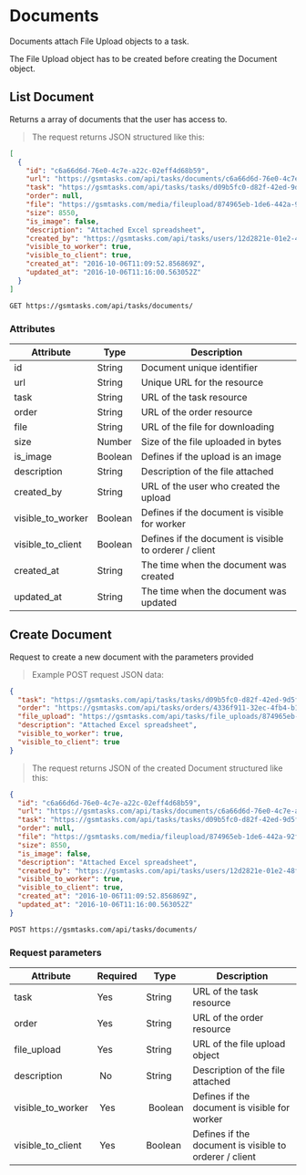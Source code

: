 # Documents

Documents attach File Upload objects to a task.

<aside class="notice">
The File Upload object has to be created before creating the Document object.
</aside>

## List Document

Returns a array of documents that the user has access to.

> The request returns JSON structured like this:

```json
[
  {
    "id": "c6a66d6d-76e0-4c7e-a22c-02eff4d68b59",
    "url": "https://gsmtasks.com/api/tasks/documents/c6a66d6d-76e0-4c7e-a22c-02eff4d68b591/",
    "task": "https://gsmtasks.com/api/tasks/tasks/d09b5fc0-d82f-42ed-9d5f-022d68f36df6/",
    "order": null,
    "file": "https://gsmtasks.com/media/fileupload/874965eb-1de6-442a-92f0-2cadbed45716/attachment.xlsx",
    "size": 8550,
    "is_image": false,
    "description": "Attached Excel spreadsheet",
    "created_by": "https://gsmtasks.com/api/tasks/users/12d2821e-01e2-48fb-97bc-eaebca93cbdc/",
    "visible_to_worker": true,
    "visible_to_client": true,
    "created_at": "2016-10-06T11:09:52.856869Z",
    "updated_at": "2016-10-06T11:16:00.563052Z"
  }
]
```

`GET https://gsmtasks.com/api/tasks/documents/`

### Attributes

Attribute         | Type    | Description
----------------- | ------- | -----------
id                | String  | Document unique identifier
url               | String  | Unique URL for the resource
task              | String  | URL of the task resource
order             | String  | URL of the order resource
file              | String  | URL of the file for downloading
size              | Number  | Size of the file uploaded in bytes
is_image          | Boolean | Defines if the upload is an image
description       | String  | Description of the file attached
created_by        | String  | URL of the user who created the upload
visible_to_worker | Boolean  | Defines if the document is visible for worker
visible_to_client | Boolean  | Defines if the document is visible to orderer / client
created_at       | String  | The time when the document was created
updated_at        | String  | The time when the document was updated

## Create Document

Request to create a new document with the parameters provided

> Example POST request JSON data:

```json
{
  "task": "https://gsmtasks.com/api/tasks/tasks/d09b5fc0-d82f-42ed-9d5f-022d68f36df6/",
  "order": "https://gsmtasks.com/api/tasks/orders/4336f911-32ec-4fb4-b17a-e58aef3943e6/",
  "file_upload": "https://gsmtasks.com/api/tasks/file_uploads/874965eb-1de6-442a-92f0-2cadbed45716/",
  "description": "Attached Excel spreadsheet",
  "visible_to_worker": true,
  "visible_to_client": true
}
```

> The request returns JSON of the created Document structured like this:

```json
{
  "id": "c6a66d6d-76e0-4c7e-a22c-02eff4d68b59",
  "url": "https://gsmtasks.com/api/tasks/documents/c6a66d6d-76e0-4c7e-a22c-02eff4d68b591/",
  "task": "https://gsmtasks.com/api/tasks/tasks/d09b5fc0-d82f-42ed-9d5f-022d68f36df6/",
  "order": null,
  "file": "https://gsmtasks.com/media/fileupload/874965eb-1de6-442a-92f0-2cadbed45716/attachment.xlsx",
  "size": 8550,
  "is_image": false,
  "description": "Attached Excel spreadsheet",
  "created_by": "https://gsmtasks.com/api/tasks/users/12d2821e-01e2-48fb-97bc-eaebca93cbdc/",
  "visible_to_worker": true,
  "visible_to_client": true,
  "created_at": "2016-10-06T11:09:52.856869Z",
  "updated_at": "2016-10-06T11:16:00.563052Z"
}
```

`POST https://gsmtasks.com/api/tasks/documents/`

### Request parameters

Attribute         | Required | Type    | Description
----------------- | -------- | ------- | -----------
task              | Yes      | String  | URL of the task resource
order             | Yes      | String  | URL of the order resource
file_upload       | Yes      | String  | URL of the file upload object
description       | No       | String  | Description of the file attached
visible_to_worker | Yes      | Boolean | Defines if the document is visible for worker
visible_to_client | Yes      | Boolean | Defines if the document is visible to orderer / client
